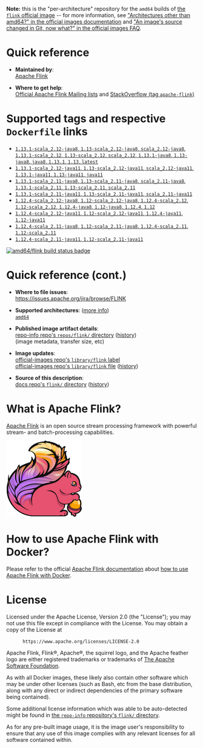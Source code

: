 <!--

********************************************************************************

WARNING:

    DO NOT EDIT "flink/README.md"

    IT IS AUTO-GENERATED

    (from the other files in "flink/" combined with a set of templates)

********************************************************************************

-->

**Note:** this is the "per-architecture" repository for the `amd64` builds of [the `flink` official image](https://hub.docker.com/_/flink) -- for more information, see ["Architectures other than amd64?" in the official images documentation](https://github.com/docker-library/official-images#architectures-other-than-amd64) and ["An image's source changed in Git, now what?" in the official images FAQ](https://github.com/docker-library/faq#an-images-source-changed-in-git-now-what).

# Quick reference

-	**Maintained by**:  
	[Apache Flink](https://flink.apache.org/community.html#people)

-	**Where to get help**:  
	[Official Apache Flink Mailing lists](https://flink.apache.org/community.html#mailing-lists) and [StackOverflow (tag `apache-flink`)](https://stackoverflow.com/questions/tagged/apache-flink)

# Supported tags and respective `Dockerfile` links

-	[`1.13.1-scala_2.12-java8`, `1.13-scala_2.12-java8`, `scala_2.12-java8`, `1.13.1-scala_2.12`, `1.13-scala_2.12`, `scala_2.12`, `1.13.1-java8`, `1.13-java8`, `java8`, `1.13.1`, `1.13`, `latest`](https://github.com/apache/flink-docker/blob/4ddcc63ad5c333857eb6230da018505f51776d5e/1.13/scala_2.12-java8-debian/Dockerfile)
-	[`1.13.1-scala_2.12-java11`, `1.13-scala_2.12-java11`, `scala_2.12-java11`, `1.13.1-java11`, `1.13-java11`, `java11`](https://github.com/apache/flink-docker/blob/4ddcc63ad5c333857eb6230da018505f51776d5e/1.13/scala_2.12-java11-debian/Dockerfile)
-	[`1.13.1-scala_2.11-java8`, `1.13-scala_2.11-java8`, `scala_2.11-java8`, `1.13.1-scala_2.11`, `1.13-scala_2.11`, `scala_2.11`](https://github.com/apache/flink-docker/blob/4ddcc63ad5c333857eb6230da018505f51776d5e/1.13/scala_2.11-java8-debian/Dockerfile)
-	[`1.13.1-scala_2.11-java11`, `1.13-scala_2.11-java11`, `scala_2.11-java11`](https://github.com/apache/flink-docker/blob/4ddcc63ad5c333857eb6230da018505f51776d5e/1.13/scala_2.11-java11-debian/Dockerfile)
-	[`1.12.4-scala_2.12-java8`, `1.12-scala_2.12-java8`, `1.12.4-scala_2.12`, `1.12-scala_2.12`, `1.12.4-java8`, `1.12-java8`, `1.12.4`, `1.12`](https://github.com/apache/flink-docker/blob/f5cd9eccfa66c2460565a0427b5f1fdf2cbe0a94/1.12/scala_2.12-java8-debian/Dockerfile)
-	[`1.12.4-scala_2.12-java11`, `1.12-scala_2.12-java11`, `1.12.4-java11`, `1.12-java11`](https://github.com/apache/flink-docker/blob/f5cd9eccfa66c2460565a0427b5f1fdf2cbe0a94/1.12/scala_2.12-java11-debian/Dockerfile)
-	[`1.12.4-scala_2.11-java8`, `1.12-scala_2.11-java8`, `1.12.4-scala_2.11`, `1.12-scala_2.11`](https://github.com/apache/flink-docker/blob/f5cd9eccfa66c2460565a0427b5f1fdf2cbe0a94/1.12/scala_2.11-java8-debian/Dockerfile)
-	[`1.12.4-scala_2.11-java11`, `1.12-scala_2.11-java11`](https://github.com/apache/flink-docker/blob/f5cd9eccfa66c2460565a0427b5f1fdf2cbe0a94/1.12/scala_2.11-java11-debian/Dockerfile)

[![amd64/flink build status badge](https://img.shields.io/jenkins/s/https/doi-janky.infosiftr.net/job/multiarch/job/amd64/job/flink.svg?label=amd64/flink%20%20build%20job)](https://doi-janky.infosiftr.net/job/multiarch/job/amd64/job/flink/)

# Quick reference (cont.)

-	**Where to file issues**:  
	https://issues.apache.org/jira/browse/FLINK

-	**Supported architectures**: ([more info](https://github.com/docker-library/official-images#architectures-other-than-amd64))  
	[`amd64`](https://hub.docker.com/r/amd64/flink/)

-	**Published image artifact details**:  
	[repo-info repo's `repos/flink/` directory](https://github.com/docker-library/repo-info/blob/master/repos/flink) ([history](https://github.com/docker-library/repo-info/commits/master/repos/flink))  
	(image metadata, transfer size, etc)

-	**Image updates**:  
	[official-images repo's `library/flink` label](https://github.com/docker-library/official-images/issues?q=label%3Alibrary%2Fflink)  
	[official-images repo's `library/flink` file](https://github.com/docker-library/official-images/blob/master/library/flink) ([history](https://github.com/docker-library/official-images/commits/master/library/flink))

-	**Source of this description**:  
	[docs repo's `flink/` directory](https://github.com/docker-library/docs/tree/master/flink) ([history](https://github.com/docker-library/docs/commits/master/flink))

# What is Apache Flink?

[Apache Flink](https://flink.apache.org/) is an open source stream processing framework with powerful stream- and batch-processing capabilities.

![logo](https://raw.githubusercontent.com/docker-library/docs/71398f44551617e3934a86b4b7a3c770ae093b59/flink/logo.png)

# How to use Apache Flink with Docker?

Please refer to the official [Apache Flink documentation](https://ci.apache.org/projects/flink/flink-docs-master/) about [how to use Apache Flink with Docker](https://ci.apache.org/projects/flink/flink-docs-master/ops/deployment/docker.html).

# License

Licensed under the Apache License, Version 2.0 (the "License"); you may not use this file except in compliance with the License. You may obtain a copy of the License at

	      https://www.apache.org/licenses/LICENSE-2.0

Apache Flink, Flink®, Apache®, the squirrel logo, and the Apache feather logo are either registered trademarks or trademarks of [The Apache Software Foundation](https://apache.org/).

As with all Docker images, these likely also contain other software which may be under other licenses (such as Bash, etc from the base distribution, along with any direct or indirect dependencies of the primary software being contained).

Some additional license information which was able to be auto-detected might be found in [the `repo-info` repository's `flink/` directory](https://github.com/docker-library/repo-info/tree/master/repos/flink).

As for any pre-built image usage, it is the image user's responsibility to ensure that any use of this image complies with any relevant licenses for all software contained within.
